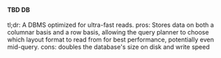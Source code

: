 #### TBD DB

tl;dr: A DBMS optimized for ultra-fast reads.
pros: Stores data on both a columnar basis and a row basis, allowing the query planner to choose which layout format to read from for best performance, potentially even mid-query.
cons: doubles the database's size on disk and write speed
